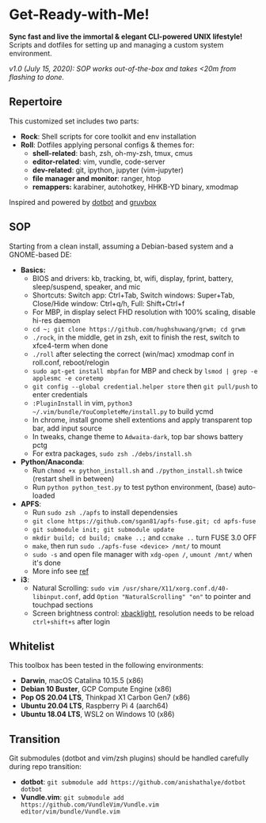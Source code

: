 # Get-Ready-with-Me!

**Sync fast and live the immortal \& elegant CLI-powered UNIX lifestyle!**  
Scripts and dotfiles for setting up and managing a custom system environment.  

*v1.0 (July 15, 2020): SOP works out-of-the-box and takes <20m from flashing to done.*


## Repertoire

This customized set includes two parts: 
- **Rock**: Shell scripts for core toolkit and env installation
- **Roll**: Dotfiles applying personal configs \& themes for:
  - **shell-related**: bash, zsh, oh-my-zsh, tmux, cmus 
  - **editor-related**: vim, vundle, code-server 
  - **dev-related**: git, ipython, jupyter (vim-jupyter) 
  - **file manager and monitor**: ranger, htop 
  - **remappers:** karabiner, autohotkey, HHKB-YD binary, xmodmap

Inspired and powered by [dotbot](https://github.com/anishathalye/dotbot) and [gruvbox](https://github.com/morhetz/gruvbox)


## SOP

Starting from a clean install, assuming a Debian-based system and a GNOME-based DE:
- **Basics:**
  - BIOS and drivers: kb, tracking, bt, wifi, display, fprint, battery, sleep/suspend, speaker, and mic 
  - Shortcuts: Switch app: Ctrl+Tab, Switch windows: Super+Tab, Close/Hide window: Ctrl+q/h, Full: Shift+Ctrl+f
  - For MBP, in display select FHD resolution with 100% scaling, disable hi-res daemon
  - `cd ~; git clone https://github.com/hughshuwang/grwm; cd grwm` 
  - `./rock`, in the middle, get in zsh, exit to finish the rest, switch to xfce4-term when done
  - `./roll` after selecting the correct (win/mac) xmodmap conf in roll.conf, reboot/relogin
  - `sudo apt-get install mbpfan` for MBP and check by `lsmod | grep -e applesmc -e coretemp`
  - `git config --global credential.helper store` then `git pull/push` to enter credentials
  - `:PluginInstall` in vim, `python3 ~/.vim/bundle/YouCompleteMe/install.py` to build ycmd
  - In chrome, install gnome shell extentions and apply transparent top bar, add input source
  - In tweaks, change theme to `Adwaita-dark`, top bar shows battery pctg
  - For extra packages, `sudo zsh ./debs/install.sh`
- **Python/Anaconda**:
  - Run `chmod +x python_install.sh` and `./python_install.sh` twice (restart shell in between)
  - Run `python python_test.py` to test python environment, (base) auto-loaded
- **APFS**:
  - Run `sudo zsh ./apfs` to install dependensies
  - `git clone https://github.com/sgan81/apfs-fuse.git; cd apfs-fuse`
  - `git submodule init; git submodule update`
  - `mkdir build; cd build; cmake ..;` and `ccmake ..` turn FUSE 3.0 OFF
  - `make`, then run `sudo ./apfs-fuse <device> /mnt/` to mount
  - `sudo -s` and open file manager with `xdg-open /`, `umount /mnt/` when it's done
  - More info see [ref](https://github.com/sgan81/apfs-fuse)
- **i3**:
  - Natural Scrolling: `sudo vim /usr/share/X11/xorg.conf.d/40-libinput.conf`, add `Option "NaturalScrolling" "on"` to pointer and touchpad sections
  - Screen brightness control: [xbacklight](https://askubuntu.com/questions/715306/xbacklight-no-outputs-have-backlight-property-no-sys-class-backlight-folder), resolution needs to be reload `ctrl+shift+s` after login


## Whitelist

This toolbox has been tested in the following environments:
- **Darwin**, macOS Catalina 10.15.5 (x86)
- **Debian 10 Buster**, GCP Compute Engine (x86)
- **Pop OS 20.04 LTS**, Thinkpad X1 Carbon Gen7 (x86)
- **Ubuntu 20.04 LTS**, Raspberry Pi 4 (aarch64)
- **Ubuntu 18.04 LTS**, WSL2 on Windows 10 (x86)


## Transition

Git submodules (dotbot and vim/zsh plugins) should be handled carefully during repo transition:
- **dotbot**: `git submodule add https://github.com/anishathalye/dotbot dotbot`
- **Vundle.vim**: `git submodule add https://github.com/VundleVim/Vundle.vim editor/vim/bundle/Vundle.vim`
